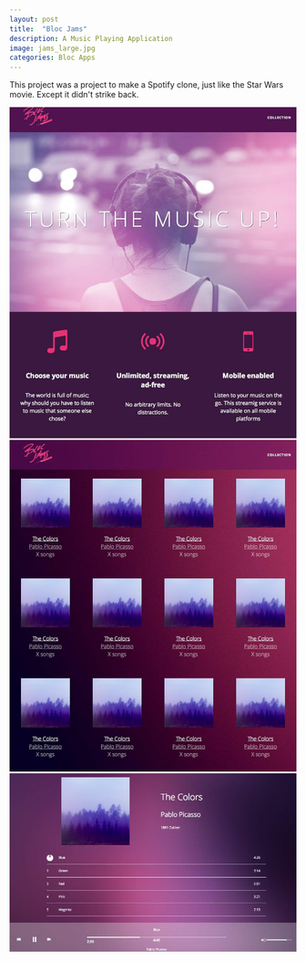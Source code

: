 ```yaml
---
layout: post
title:  "Bloc Jams"
description: A Music Playing Application
image: jams_large.jpg
categories: Bloc Apps
---
```

<div class="preview">

This project was a project to make a Spotify clone, just like the Star Wars movie. Except it didn't strike back. 

<img src="../img/bloc-jams-1.jpg">
<img src="../img/bloc-jams-2.jpg">
<img src="../img/bloc-jams-3.jpg">
</div>
